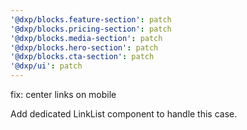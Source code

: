 ```yaml
---
'@dxp/blocks.feature-section': patch
'@dxp/blocks.pricing-section': patch
'@dxp/blocks.media-section': patch
'@dxp/blocks.hero-section': patch
'@dxp/blocks.cta-section': patch
'@dxp/ui': patch
---
```


fix: center links on mobile

Add dedicated LinkList component to handle this case.
